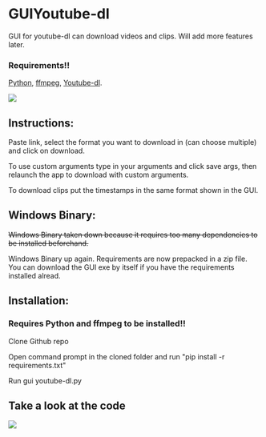 # GUIYoutube-dl
GUI for youtube-dl can download videos and clips. Will add more features later.

### Requirements!!
[Python](https://www.python.org/downloads/), [ffmpeg](https://ffmpeg.org/download.html), [Youtube-dl](https://pypi.org/project/youtube_dl/).

<img src='https://github.com/Shalmon123/GUIYoutube-dl/blob/main/gui-v6.png?raw=true'>

## Instructions:
Paste link, select the format you want to download in (can choose multiple) and click on download.

To use custom arguments type in your arguments and click save args, then relaunch the app to download with custom arguments.

To download clips put the timestamps in the same format shown in the GUI.

## Windows Binary:
~~Windows Binary taken down because it requires too many dependencies to be installed beforehand.~~

Windows Binary up again. Requirements are now prepacked in a zip file. You can download the GUI exe by itself if you have the requirements installed alread.



## Installation:
### Requires Python and ffmpeg to be installed!!

Clone Github repo

Open command prompt in the cloned folder and run "pip install -r requirements.txt"

Run gui youtube-dl.py


## Take a look at the code

<img src='https://github.com/Shalmon123/GUIYoutube-dl/blob/main/codev2.png?raw=true'>
